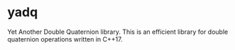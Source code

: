 # yadq
Yet Another Double Quaternion library. This is an efficient library for double quaternion operations written in C++17.
